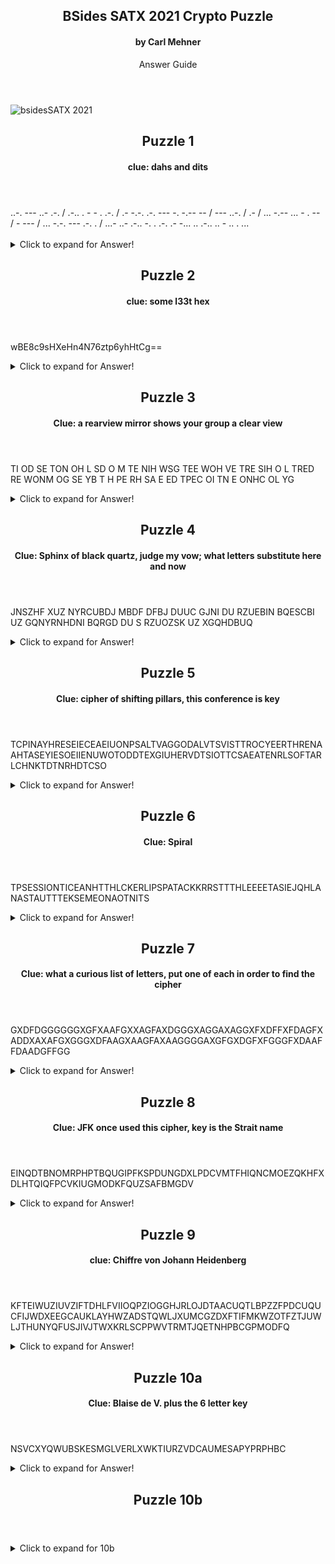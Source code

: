 <div><article>

<header>

# BSides SATX 2021 Crypto Puzzle

#### by Carl Mehner

Answer Guide

</header>

![bsidesSATX 2021](https://www.cem.me/art/bsides21.svg "BSides SATX CryptoPuzzle")


</article></div>


<article>

<header>

# Puzzle 1

#### clue: dahs and dits

</header>

<div>..-. --- ..- .-. / .-.. . - - . .-. / .- -.-. .-. --- -. -.-- -- / --- ..-. / .- / ... -.-- ... - . -- / - --- / ... -.-. --- .-. . / ...- ..- .-.. -. . .-. .- -... .. .-.. .. - .. . ...<br/><br/></div>

<details>
  <summary>Click to expand for Answer!</summary>

> Morse Code

__Four letter acronym of a system to score vulnerabilities__

<https://cfp.bsidessatx.com/2021/talk/BSWYMJ/>

<https://www.first.org/cvss/>

CVSS

</details>

</article>


<article markdown="1">

<header markdown="1">

# Puzzle 2

#### clue: some l33t hex

</header>

wBE8c9sHXeHn4N76ztp6yhHtCg==

<details>
  <summary>Click to expand for Answer!</summary>

> short for "leet" speak, using letters and numbers to spell out words

base64 encoded hex that has a message in 1337 5p34k

c0113c73d b075 da7 de1e7e 0 deface da7a ca11ed a 

__Collected bots delete or deface data, called a:__

<https://cfp.bsidessatx.com/2021/talk/GZLQVY/>
  
<https://paulschou.com/tools/xlate/>

Answers: botnet, bot-net

</details>

</article>


<article markdown="1">

<header markdown="1">

# Puzzle 3

#### Clue:  a rearview mirror shows your group a clear view

</header>

TI OD SE TON OH L SD O M TE NIH WSG TEE WOH VE TRE SIH O L TRED RE WONM OG SE YB T H PE RH SA E ED TPEC OI TN E ONHC OL YG

<details>
  <summary>Click to expand for Answer!</summary>

> A rearview mirror shows the reverse of what is in front of you, if you reverse each group of letters you get the plaintext.

Alphabetical Disorder

__It does not hold something sweet, however this older term now goes by the phrase "deception technology"__

<https://cfp.bsidessatx.com/2021/talk/AUQSBF//>

Answers: honeypot

</details>

</article>


<article markdown="1">

<header markdown="1">

# Puzzle 4

#### Clue: Sphinx of black quartz, judge my vow; what letters substitute here and now

</header>

JNSZHF XUZ NYRCUBDJ MBDF DFBJ DUUC GJNI DU RZUEBIN BQESCBI UZ GQNYRNHDNI BQRGD DU S RZUOZSK UZ XGQHDBUQ

<details>
  <summary>Click to expand for Answer!</summary>

> This clue is a pangram that can make a keyed Caesar Cipher to substitue each letter for another

Keyed substitution - SPHINXOFBLACKQURTZJDGEMYVW

__Search for exploits with this tool used to provide invalid or unexpected input to a program or function__

<https://cfp.bsidessatx.com/2021/talk/SAEXB9/>

<http://rumkin.com/tools/cipher/substitution.php/>

Answers: Fuzzer

</details>

</article>


<article markdown="1">

<header markdown="1">

# Puzzle 5

#### Clue: cipher of shifting pillars, this conference is key

</header>

TCPINAYHRESEIECEAEIUONPSALTVAGGODALVTSVISTTROCYEERTHRENAAHTASEYIESOEIIENUWOTODDTEXGIUHERVDTSIOTTCSAEATENRLSOFTARLCHNKTDTNRHDTCSO

<details>
  <summary>Click to expand for Answer!</summary>

>"this conference" = BSIDES; "shifting pillars" or transposing columns

Column Transposition Cipher- Key: BSIDES

__The process of proactively and iteratively searching through networks to detect and isolate advanced threats that evade existing security solutions__

<https://cfp.bsidessatx.com/2021/talk/T7QBFG/>

<http://rumkin.com/tools/cipher/coltrans.php/>

Answers: Threat Hunting, Cyber Threat Hunting

</details>

</article>

<article markdown="1">

<header markdown="1">

# Puzzle 6

#### Clue: Spiral

</header>

TPSESSIONTICEANHTTHLCKERLIPSPATACKKRRSTTTHLEEEETASIEJQHLANASTAUTTTEKSEMEONAOTNITS

<details>
  <summary>Click to expand for Answer!</summary>

> Sprial Cipher, starts by writing the first and second letters down and each letter after that wraps around clockwise like a spiral.

Spiral Cipher

__This attack lets an attacker like James Kettle splice an HTTP request into an other's HTTP session__

<https://cfp.bsidessatx.com/2021/talk/7ZSGLH/>

<https://portswigger.net/research/http-desync-attacks-what-happened-next/>

Answers: De-synchronization attack, De-sync attack, Desync attack, Desync

</details>

</article>

<article markdown="1">

<header markdown="1">

# Puzzle 7

#### Clue: what a curious list of letters, put one of each in order to find the cipher

</header>

GXDFDGGGGGGXGFXAAFGXXAGFAXDGGGXAGGAXAGGXFXDFFXFDAGFXADDXAXAFGXGGGXDFAAGXAAGFAXAAGGGGAXGFGXDGFXFGGGFXDAAFFDAADGFFGG

<details>
  <summary>Click to expand for Answer!</summary>

> The only ciphertext letters are ADFGX.

ADFGX Cipher

__This structure is used to hold objects that are assertions of claims__

<https://cfp.bsidessatx.com/2021/talk/SNRMYK/>

<https://www.dcode.fr/adfgx-cipher/>

Answers: JWT, JSON Web Token, JSON Web Token Claims

</details>

</article>

<article markdown="1">

<header markdown="1">

# Puzzle 8

#### Clue: JFK once used this cipher, key is the Strait name

</header>

EINQDTBNOMRPHPTBQUGIPFKSPDUNGDXLPDCVMTFHIQNCMOEZQKHFXDLHTQIQFPCVKIUGMODKFQUZSAFBMGDV

<details>
  <summary>Click to expand for Answer!</summary>

> The Playfair Cipher was used by JFK in WWII when his boat went down in the Blackett Strait

Playfair Cipher - Key: Blackett

__This technique helps to secure software by identifying vulnerabilities by looking at source code__

<https://cfp.bsidessatx.com/2021/talk/QZ8E9V/>

<https://www.pbs.org/wgbh/nova/decoding/playfair.html/>

<http://practicalcryptography.com/ciphers/playfair-cipher/>

Answers: SAST, Static application security testing

</details>

</article>

<article markdown="1">

<header markdown="1">

# Puzzle 9

#### clue: Chiffre von Johann Heidenberg

</header>

KFTEIWUZIUVZIFTDHLFVIIOQPZIOGGHJRLOJDTAACUQTLBPZZFPDCUQUCFIJWDXEEGCAUKLAYHWZADSTQWLJXUMCGZDXFTIFMKWZOTFZTJUWLJTHUNYQFUSJIVJTWXKRLSCPPWVTRMTJQETNHPBCGPMODFQ

<details>
  <summary>Click to expand for Answer!</summary>

> Johann Heidenberg aka Johannes Trithemius, created a cipher based on a "tabula recta" called the Trithemius Cipher.

Trithemius Cipher

__Kerberos allows for unconstrained delegation of Active Directory accounts to let them access other network resources. What is the name of the UserAccountControl flag that allows this.__

<https://cfp.bsidessatx.com/2021/talk/GZLQVY/>

<https://docs.microsoft.com/en-us/troubleshoot/windows-server/identity/useraccountcontrol-manipulate-account-properties/>

Answers: TRUSTED\_FOR\_DELEGATION, Trusted for Delegation

</details>

</article>

<article markdown="1">

<header markdown="1">

# Puzzle 10a

#### Clue: Blaise de V. plus the 6 letter key

</header>

NSVCXYQWUBSKESMGLVERLXWKTIURZVDCAUMESAPYPRPHBC

<details>
  <summary>Click to expand for Answer!</summary>

> Use the Vigenere Cipher

Vigenere Cipher - Key : Mehner

__boop the snoots of the sneks, then everything will add up__

<https://www.dcode.fr/vigenere-cipher>

\*boop\*

</details>

</article>

<article markdown="1">

<header markdown="1">

# Puzzle 10b

</header>

<details>
  <summary>Click to expand for 10b</summary>

#### Clue: boop the snoots of the sneks, then everything will add up
  
> Clicking the noses on the snake heads will change the picture to reveal two colored disks. looking carefully at the colorful disks, you will see bright red markers on the cardinal points. Dragging the bottom disk atop the other will reveal a hidden set of letters

Letter Addition

Characters Hidden in the Image: XBOTBHOVWKMIVLAWIQYQJAXHF

Characters From Puzzle: PUOKULBOABFPZQOHTEUYWGILYQFFLBZHCAKZARPRHXDPNUQOZJXEHILHPHQUPMIO

Adding the pad from the image to the characters displayed in the puzzled multiple times will reveal the plaintext:

__START Enter the following letters as the answer: LPNRXLQRSEADTPKABMUKD END__

<http://rumkin.com/tools/cipher/otp.php>

Answer: LPNRXLQRSEADTPKABMUKD

</details>

</article>
